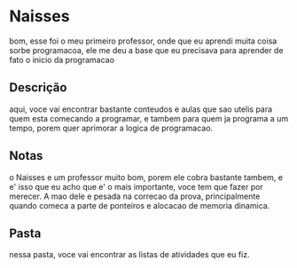 # Naisses

bom, esse foi o meu primeiro professor, onde que eu aprendi muita coisa sorbe programacoa, ele me deu a base que eu precisava para aprender de fato o inicio da programacao

## Descrição

aqui, voce vai encontrar bastante conteudos e aulas que sao utelis para quem esta comecando a programar, e tambem para quem ja programa a um tempo, porem quer aprimorar a logica de programacao.

## Notas

o Naisses e um professor muito bom, porem ele cobra bastante tambem, e e' isso que eu acho que e' o mais importante, voce tem que fazer por merecer. A mao dele e pesada na correcao da prova, principalmente quando comeca a parte de ponteiros e alocacao de memoria dinamica.

## Pasta

nessa pasta, voce vai encontrar as listas de atividades que eu fiz. 